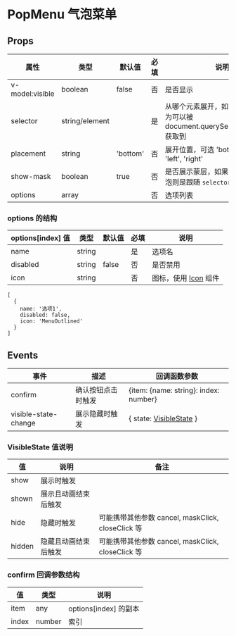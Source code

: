 # PopMenu 气泡菜单

## Props

| 属性            | 类型           | 默认值   | 必填 | 说明                                                                              |
| --------------- | -------------- | -------- | ---- | --------------------------------------------------------------------------------- |
| v-model:visible | boolean        | false    | 否   | 是否显示                                                                          |
| selector        | string/element |          | 是   | 从哪个元素展开，如果是 string，则为可以被 document.querySelector(selector) 获取到 |
| placement       | string         | 'bottom' | 否   | 展开位置，可选 'bottom', 'top', 'left', 'right'                                   |
| show-mask       | boolean        | true     | 否   | 是否展示蒙层，如果设置不展示，气泡则是跟随 `selector` 对应的元素                  |
| options         | array          |          | 否   | 选项列表                                                                          |

### options 的结构

| options[index] 值 | 类型   | 默认值 | 必填 | 说明                              |
| ----------------- | ------ | ------ | ---- | --------------------------------- |
| name              | string |        | 是   | 选项名                            |
| disabled          | string | false  | 否   | 是否禁用                          |
| icon              | string |        | 否   | 图标，使用 [Icon](./Icon.md) 组件 |

```
[
  {
    name: '选项1',
    disabled: false,
    icon: 'MenuOutlined'
  }
]
```

## Events

| 事件                 | 描述               | 回调函数参数                                                |
| -------------------- | ------------------ | ----------------------------------------------------------- |
| confirm              | 确认按钮点击时触发 | {item: {name: string}: index: number}                       |
| visible-state-change | 展示隐藏时触发     | { state: [VisibleState](./PopMenu.md#visiblestate-值说明) } |

### VisibleState 值说明

| 值     | 说明                 | 备注                                              |
| ------ | -------------------- | ------------------------------------------------- |
| show   | 展示时触发           |                                                   |
| shown  | 展示且动画结束后触发 |                                                   |
| hide   | 隐藏时触发           | 可能携带其他参数 cancel, maskClick, closeClick 等 |
| hidden | 隐藏且动画结束后触发 | 可能携带其他参数 cancel, maskClick, closeClick 等 |

### confirm 回调参数结构

| 值    | 类型   | 说明                  |
| ----- | ------ | --------------------- |
| item  | any    | options[index] 的副本 |
| index | number | 索引                  |
